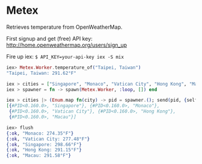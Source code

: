# Metex

Retrieves temperature from OpenWeatherMap.

First signup and get (free) API key: http://home.openweathermap.org/users/sign_up

Fire up iex: `$ API_KEY=your-api-key iex -S mix`

```elixir
iex> Metex.Worker.temperature_of("Taipei, Taiwan")
"Taipei, Taiwan: 291.62°F"

iex > cities = ["Singapore", "Monaco", "Vatican City", "Hong Kong", "Macau"]
iex > spawner = fn -> spawn(Metex.Worker, :loop, []) end

iex > cities |> (Enum.map fn(city) -> pid = spawner.(); send(pid, {self, city}) end)
[{#PID<0.160.0>, "Singapore"}, {#PID<0.160.0>, "Monaco"},
 {#PID<0.160.0>, "Vatican City"}, {#PID<0.160.0>, "Hong Kong"},
 {#PID<0.160.0>, "Macau"}]

iex> flush
{:ok, "Monaco: 274.35°F"}
{:ok, "Vatican City: 277.48°F"}
{:ok, "Singapore: 298.66°F"}
{:ok, "Hong Kong: 291.15°F"}
{:ok, "Macau: 291.58°F"}
```
